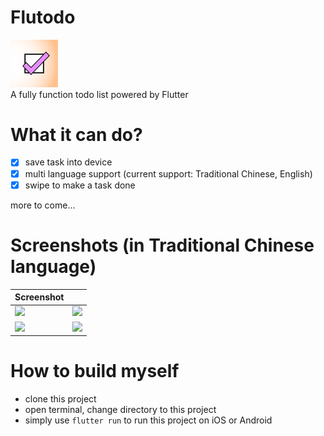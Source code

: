 # Flutodo
<img src="https://github.com/YuanLiou/Flutodo/blob/master/assets/images/flutodo_icon.png" height="15%" width="15%" /> <br>
A fully function todo list powered by Flutter

# What it can do?

- [x] save task into device
- [x] multi language support (current support: Traditional Chinese, English)
- [x] swipe to make a task done

more to come...

# Screenshots (in Traditional Chinese language)

| Screenshot        |            |
| ------------- |:-------------:|
| <img src="https://user-images.githubusercontent.com/4803452/64071829-3ad9a600-ccb5-11e9-85c6-f2632286a2c2.png" /> | <img src="https://user-images.githubusercontent.com/4803452/64071836-6bb9db00-ccb5-11e9-9477-e8a4233ec21d.png" /> |
| <img src="https://user-images.githubusercontent.com/4803452/64071837-868c4f80-ccb5-11e9-8cee-aa9fdd8ff3f7.png" /> | <img src="https://user-images.githubusercontent.com/4803452/64071853-e97de680-ccb5-11e9-897c-9394ee67776e.png" /> |

# How to build myself

- clone this project 
- open terminal, change directory to this project
- simply use `flutter run` to run this project on iOS or Android

